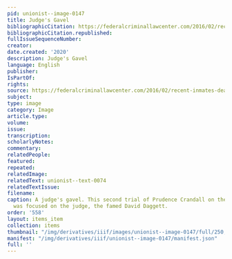 ```yaml
---
pid: unionist--image-0147
title: Judge's Gavel
bibliographicCitation: https://federalcriminallawcenter.com/2016/02/recent-inmates-death-raises-questions-police-restraint-techniques/gavel-law-concept/
bibliographicCitation.republished: 
fullIssueSequenceNumber: 
creator: 
date.created: '2020'
description: Judge's Gavel
language: English
publisher: 
IsPartOf: 
rights: 
source: https://federalcriminallawcenter.com/2016/02/recent-inmates-death-raises-questions-police-restraint-techniques/gavel-law-concept/
subject: 
type: image
category: Image
article.type: 
volume: 
issue: 
transcription: 
scholarlyNotes: 
commentary: 
relatedPeople: 
featured: 
repeated: 
relatedImage: 
relatedText: unionist--text-0074
relatedTextIssue: 
filename: 
caption: A judge's gavel. This second trial of Prudence Crandall on the Black Law
  was focused on the judge, the famed David Daggett.
order: '558'
layout: items_item
collection: items
thumbnail: "/img/derivatives/iiif/images/unionist--image-0147/full/250,/0/default.jpg"
manifest: "/img/derivatives/iiif/unionist--image-0147/manifest.json"
full: ''
---
```


